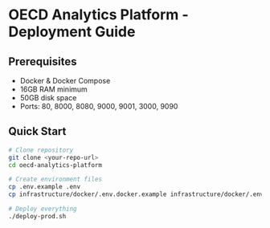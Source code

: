 # OECD Analytics Platform - Deployment Guide

## Prerequisites

- Docker & Docker Compose
- 16GB RAM minimum
- 50GB disk space
- Ports: 80, 8000, 8080, 9000, 9001, 3000, 9090

## Quick Start

```bash
# Clone repository
git clone <your-repo-url>
cd oecd-analytics-platform

# Create environment files
cp .env.example .env
cp infrastructure/docker/.env.docker.example infrastructure/docker/.env.docker

# Deploy everything
./deploy-prod.sh
```
